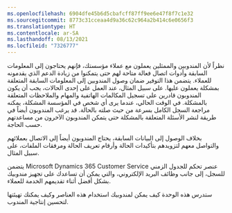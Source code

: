 ```yaml
---
ms.openlocfilehash: 6904dfe45b6d5cbafcff87ff9ee6e47f8f7c1e32
ms.sourcegitcommit: 8773c31cceaa4d9a36c62c964a2b414c6e0656f3
ms.translationtype: HT
ms.contentlocale: ar-SA
ms.lasthandoff: 08/13/2021
ms.locfileid: "7326777"
---
```

نظراً لأن المندوبين والممثلين يعملون مع عملاء مؤسستك، فإنهم يحتاجون إلى المعلومات السابقة وأدوات اتصال فعالة متاحة لهم حتى يتمكنوا من زيادة الدعم الذي يقدمونه للعملاء. يتضمن هذا التوفير ضمان وصول المندوبين إلى المعلومات السابقة المتعلقة بمشكلة يعملون عليها. على سبيل المثال، عند العمل على إحدى الحالات، يجب أن يكون المندوبون قادرين على تسجيل المكالمات الهاتفية والمهام والملاحظات المتعلقة بالمشكلة. في الوقت الحالي، عندما يرى أي شخص في المؤسسة المشكلة، يمكنه مراجعة السجل الكامل بسرعة من حيث صلته بالحالة. قد يرغب المندوبون أيضاً في طريقة لنشر الأسئلة المتعلقة بالمشكلة حتى يتمكن المندوبون الآخرون من مساعدتهم حسب الحاجة.

بخلاف الوصول إلى البيانات السابقة، يحتاج المندوبون أيضاً إلى الاتصال بعملائهم والتواصل معهم لتزويدهم بتأكيدات الحالة وأرقام تعريف الحالة ومرفقات الملفات، على سبيل المثال.

يتضمن Microsoft Dynamics 365 Customer Service عنصر تحكم للجدول الزمني للسجل، إلى جانب وظائف البريد الإلكتروني، والتي يمكن أن تساعدك على تجهيز مندوبيك بشكل أفضل أثناء تقديمهم الخدمة للعملاء.

ستدرس هذه الوحدة كيف يمكن لمندوبيك استخدام هذه العناصر وكيف يمكنك تهيئتها لتحسين إنتاجية المندوب.
